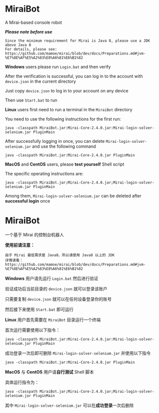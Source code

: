 # MiraiBot
A Mirai-based console robot

***Please note before use***
```
Since the minimum requirement for Mirai is Java 8, please use a JDK above Java 8
For details, please see: 
https://github.com/mamoe/mirai/blob/dev/docs/Preparations.md#jvm-%E7%8E%AF%E5%A2%83%E8%A6%81%E6%B1%82
```
**Windows** users please run `Login.bat` and then verify

  After the verification is successful, you can log in to the account with `device.json` in the current directory
  
  Just copy `device.json` to log in to your account on any device
  
  Then use `Start.bat` to run
  

**Linux** users first need to run a terminal in the `MiraiBot` directory

  You need to use the following instructions for the first run:
```
java -classpath MiraiBot.jar:Mirai-Core-2.4.0.jar:Mirai-login-solver-selenium.jar PluginMain
```
  After successfully logging in once, you can delete `Mirai-login-solver-selenium.jar` and use the following command
```
java -classpath MiraiBot.jar:Mirai-Core-2.4.0.jar PluginMain
```

**MacOS** and **CentOS** users, please **test yourself** Shell script

  The specific operating instructions are:
```
java -classpath MiraiBot.jar;Mirai-Core-2.4.0.jar;Mirai-login-solver-selenium.jar PluginMain
```
  Among them, `Mirai-login-solver-selenium.jar` can be deleted after **successful login** once


# MiraiBot
一个基于 Mirai 的控制台机器人

**使用前请注意：**
```
由于 Mirai 最低需求是 Java8，所以请使用 Java8 以上的 JDK
详情请看：
https://github.com/mamoe/mirai/blob/dev/docs/Preparations.md#jvm-%E7%8E%AF%E5%A2%83%E8%A6%81%E6%B1%82
```
**Windows** 用户请先运行 `Login.bat` 然后进行验证

 验证成功后当前目录的 `device.json` 就可以登录该账户
 
 只需要复制 `device.json` 就可以在任何设备登录你的账号
 
 然后接下来使用 `Start.bat` 即可运行
 

**Linux** 用户首先需要在 `MiraiBot` 目录运行一个终端

 首次运行需要使用以下指令：
```
java -classpath MiraiBot.jar:Mirai-Core-2.4.0.jar:Mirai-login-solver-selenium.jar PluginMain
```
 成功登录一次后即可删除 `Mirai-login-solver-selenium.jar` 并使用以下指令
```
java -classpath MiraiBot.jar:Mirai-Core-2.4.0.jar PluginMain
```

**MacOS** 与 **CentOS** 用户请**自行测试** Shell 脚本

 具体运行指令为：
```
java -classpath MiraiBot.jar;Mirai-Core-2.4.0.jar;Mirai-login-solver-selenium.jar PluginMain
```
 其中 `Mirai-login-solver-selenium.jar` 可以在**成功登录**一次后删除
